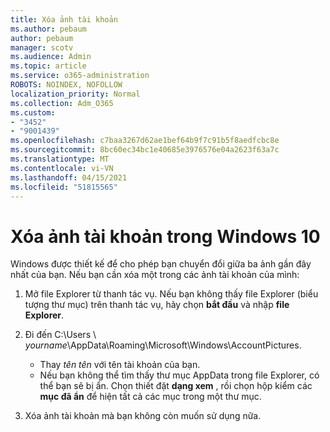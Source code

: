 ```yaml
---
title: Xóa ảnh tài khoản
ms.author: pebaum
author: pebaum
manager: scotv
ms.audience: Admin
ms.topic: article
ms.service: o365-administration
ROBOTS: NOINDEX, NOFOLLOW
localization_priority: Normal
ms.collection: Adm_O365
ms.custom:
- "3452"
- "9001439"
ms.openlocfilehash: c7baa3267d62ae1bef64b9f7c91b5f8aedfcbc8e
ms.sourcegitcommit: 8bc60ec34bc1e40685e3976576e04a2623f63a7c
ms.translationtype: MT
ms.contentlocale: vi-VN
ms.lasthandoff: 04/15/2021
ms.locfileid: "51815565"
---
```

# <a name="delete-an-account-picture-in-windows-10"></a>Xóa ảnh tài khoản trong Windows 10

Windows được thiết kế để cho phép bạn chuyển đổi giữa ba ảnh gần đây nhất của bạn. Nếu bạn cần xóa một trong các ảnh tài khoản của mình:

1. Mở file Explorer từ thanh tác vụ. Nếu bạn không thấy file Explorer (biểu tượng thư mục) trên thanh tác vụ, hãy chọn **bắt đầu** và nhập **file Explorer**.

2. Đi đến C:\Users \\ *yourname*\AppData\Roaming\Microsoft\Windows\AccountPictures. 
    - Thay *tên tên* với tên tài khoản của bạn.
    - Nếu bạn không thể tìm thấy thư mục AppData trong file Explorer, có thể bạn sẽ bị ẩn. Chọn thiết đặt **dạng xem** , rồi chọn hộp kiểm các **mục đã ẩn** để hiện tất cả các mục trong một thư mục.

3. Xóa ảnh tài khoản mà bạn không còn muốn sử dụng nữa.
 
 